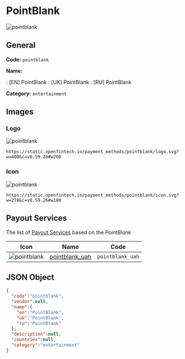 
# PointBlank 
![pointblank](https://static.openfintech.io/payment_methods/pointblank/logo.svg?w=400&c=v0.59.26#w200)  

## General 
**Code:** `pointblank` 
 
**Name:** 
 
:	[EN] PointBlank 
:	[UK] PointBlank 
:	[RU] PointBlank 
 
**Category:** `entertainment` 
 

## Images 

### Logo 
![pointblank](https://static.openfintech.io/payment_methods/pointblank/logo.svg?w=400&c=v0.59.26#w200)  

```
https://static.openfintech.io/payment_methods/pointblank/logo.svg?w=400&c=v0.59.26#w200
```  

### Icon 
![pointblank](https://static.openfintech.io/payment_methods/pointblank/icon.svg?w=278&c=v0.59.26#w100)  

```
https://static.openfintech.io/payment_methods/pointblank/icon.svg?w=278&c=v0.59.26#w100
```  

## Payout Services 
 
The list of [Payout Services](/payout-services/) based on the _PointBlank_ 

|Icon|Name|Code| 
|:---:|:---:|:---:| 
|![pointblank](https://static.openfintech.io/payout_methods/pointblank/icon.png?w=278&c=v0.59.26#w40) |[pointblank_uah](/payout-services/pointblank_uah/)|`pointblank_uah`| 
 

## JSON Object 

```json
{
  "code":"pointblank",
  "vendor":null,
  "name":{
    "en":"PointBlank",
    "uk":"PointBlank",
    "ru":"PointBlank"
  },
  "description":null,
  "countries":null,
  "category":"entertainment"
}
```  
